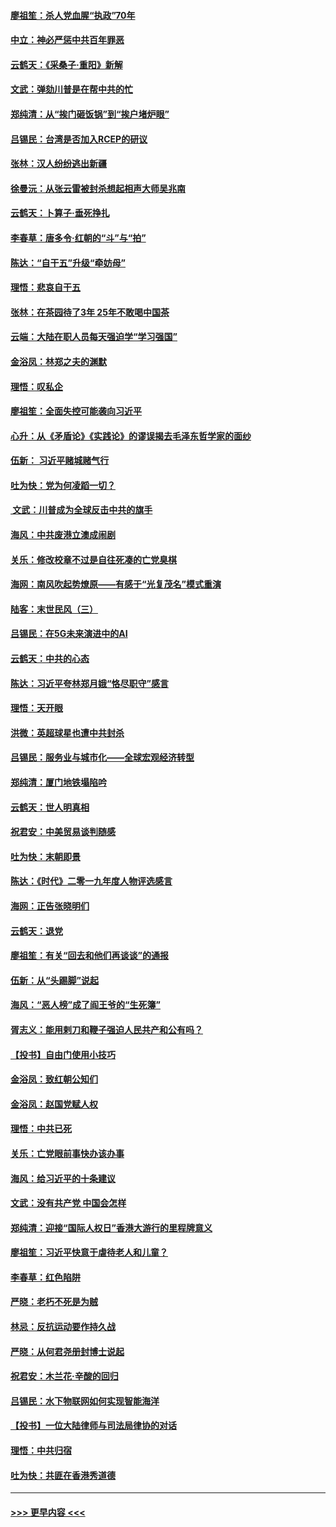 #### [廖祖笙：杀人党血腥“执政”70年](../pages/nsc993/n11745144.md?t=12262222) 
#### [中立：神必严惩中共百年罪恶](../pages/nsc993/n11744970.md?t=12262222) 
#### [云鹤天：《采桑子‧重阳》新解](../pages/nsc993/n11744948.md?t=12262222) 
#### [文武：弹劾川普是在帮中共的忙](../pages/nsc993/n11744758.md?t=12262222) 
#### [郑纯清：从“挨门砸饭锅”到“挨户堵炉眼”](../pages/nsc993/n11744745.md?t=12262222) 
#### [吕锡民：台湾是否加入RCEP的研议](../pages/nsc993/n11744701.md?t=12262222) 
#### [张林：汉人纷纷逃出新疆](../pages/nsc993/n11743530.md?t=12262222) 
#### [徐曼沅：从张云雷被封杀想起相声大师吴兆南](../pages/nsc993/n11741816.md?t=12262222) 
#### [云鹤天：卜算子‧垂死挣扎](../pages/nsc993/n11739956.md?t=12262222) 
#### [李春草：唐多令‧红朝的“斗”与“拍”](../pages/nsc993/n11739830.md?t=12262222) 
#### [陈达：“自干五”升级“牵妨母”](../pages/nsc993/n11739724.md?t=12262222) 
#### [理悟：悲哀自干五](../pages/nsc993/n11739547.md?t=12262222) 
#### [张林：在茶园待了3年 25年不敢喝中国茶](../pages/nsc993/n11739240.md?t=12262222) 
#### [云端：大陆在职人员每天强迫学“学习强国”](../pages/nsc993/n11738735.md?t=12262222) 
#### [金浴凤：林郑之夫的渊默](../pages/nsc993/n11737735.md?t=12262222) 
#### [理悟：叹私企](../pages/nsc993/n11737715.md?t=12262222) 
#### [廖祖笙：全面失控可能袭向习近平](../pages/nsc993/n11737704.md?t=12262222) 
#### [心升：从《矛盾论》《实践论》的谬误揭去毛泽东哲学家的面纱](../pages/nsc993/n11736962.md?t=12262222) 
#### [伍新： 习近平赌城赌气行](../pages/nsc993/n11736929.md?t=12262222) 
#### [吐为快：党为何凌蹈一切？](../pages/nsc993/n11736915.md?t=12262222) 
#### [ 文武：川普成为全球反击中共的旗手](../pages/nsc993/n11736882.md?t=12262222) 
#### [海风：中共废港立澳成闹剧](../pages/nsc993/n11735857.md?t=12262222) 
#### [关乐：修改校章不过是自往死凑的亡党臭棋](../pages/nsc993/n11735097.md?t=12262222) 
#### [海网：南风吹起势燎原——有感于“光复茂名”模式重演](../pages/nsc993/n11732308.md?t=12262222) 
#### [陆客：末世民风（三）](../pages/nsc993/n11732211.md?t=12262222) 
#### [吕锡民：在5G未来演进中的AI](../pages/nsc993/n11730010.md?t=12262222) 
#### [云鹤天：中共的心态](../pages/nsc993/n11729906.md?t=12262222) 
#### [陈达：习近平夸林郑月娥“恪尽职守”感言](../pages/nsc993/n11729881.md?t=12262222) 
#### [理悟：天开眼](../pages/nsc993/n11729699.md?t=12262222) 
#### [洪微：英超球星也遭中共封杀](../pages/nsc993/n11727243.md?t=12262222) 
#### [吕锡民：服务业与城市化——全球宏观经济转型](../pages/nsc993/n11725845.md?t=12262222) 
#### [郑纯清：厦门地铁塌陷吟](../pages/nsc993/n11725813.md?t=12262222) 
#### [云鹤天：世人明真相](../pages/nsc993/n11725621.md?t=12262222) 
#### [祝君安：中美贸易谈判随感](../pages/nsc993/n11725609.md?t=12262222) 
#### [吐为快：末朝即景](../pages/nsc993/n11723365.md?t=12262222) 
#### [陈达：《时代》二零一九年度人物评选感言](../pages/nsc993/n11723337.md?t=12262222) 
#### [海网：正告张晓明们](../pages/nsc993/n11723228.md?t=12262222) 
#### [云鹤天：退党](../pages/nsc993/n11723056.md?t=12262222) 
#### [廖祖笙：有关“回去和他们再谈谈”的通报](../pages/nsc993/n11722442.md?t=12262222) 
#### [伍新：从“头踢脚”说起](../pages/nsc993/n11722429.md?t=12262222) 
#### [海风：“恶人榜”成了阎王爷的“生死簿”](../pages/nsc993/n11722272.md?t=12262222) 
#### [胥志义：能用剌刀和鞭子强迫人民共产和公有吗？](../pages/nsc993/n11720569.md?t=12262222) 
#### [【投书】自由门使用小技巧](../pages/nsc993/n11720180.md?t=12262222) 
#### [金浴凤：致红朝公知们](../pages/nsc993/n11720563.md?t=12262222) 
#### [金浴凤：赵国党赋人权](../pages/nsc993/n11720533.md?t=12262222) 
#### [理悟：中共已死](../pages/nsc993/n11720233.md?t=12262222) 
#### [关乐：亡党眼前事快办该办事](../pages/nsc993/n11719160.md?t=12262222) 
#### [海风：给习近平的十条建议](../pages/nsc993/n11717616.md?t=12262222) 
#### [文武：没有共产党 中国会怎样](../pages/nsc993/n11717584.md?t=12262222) 
#### [郑纯清：迎接“国际人权日”香港大游行的里程牌意义](../pages/nsc993/n11717417.md?t=12262222) 
#### [廖祖笙：习近平快意于虐待老人和儿童？](../pages/nsc993/n11715313.md?t=12262222) 
#### [李春草：红色陷阱](../pages/nsc993/n11715029.md?t=12262222) 
#### [严晓：老朽不死是为贼](../pages/nsc993/n11712910.md?t=12262222) 
#### [林忌：反抗运动要作持久战](../pages/nsc993/n11712623.md?t=12262222) 
#### [严晓：从何君尧册封博士说起](../pages/nsc993/n11712465.md?t=12262222) 
#### [祝君安：木兰花·辛酸的回归](../pages/nsc993/n11712381.md?t=12262222) 
#### [吕锡民：水下物联网如何实现智能海洋](../pages/nsc993/n11711158.md?t=12262222) 
#### [【投书】一位大陆律师与司法局律协的对话](../pages/nsc993/n11709675.md?t=12262222) 
#### [理悟：中共归宿](../pages/nsc993/n11710059.md?t=12262222) 
#### [吐为快：共匪在香港秀道德](../pages/nsc993/n11709979.md?t=12262222) 

----
#### [ >>> 更早内容 <<< ](../indexes/nsc993-earlier.md)
